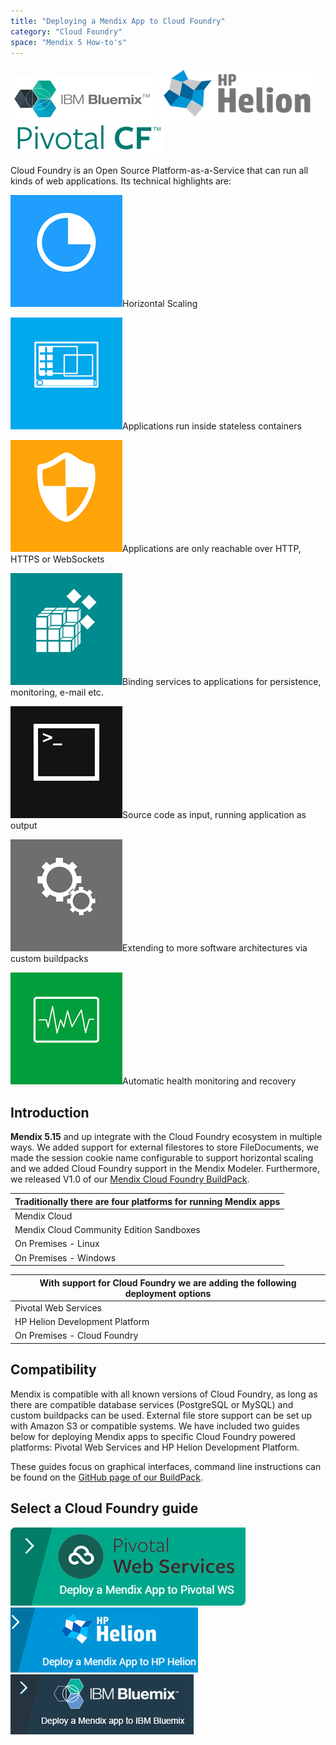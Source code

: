 ```yaml
---
title: "Deploying a Mendix App to Cloud Foundry"
category: "Cloud Foundry"
space: "Mendix 5 How-to's"
---
```


[![](attachments/18448647/19398951.png)](/howto6/deploy-a-mendix-app-to-ibm-bluemix)
[![](attachments/18448647/19398952.png)](deploying-a-mendix-app-to-hp-helion)
[![](attachments/18448647/19398954.png)](deploying-a-mendix-app-to-pivotal)

Cloud Foundry is an Open Source Platform-as-a-Service that can run all kinds of web applications. Its technical highlights are:

![](attachments/18448647/18580565.png)Horizontal Scaling

![](attachments/18448647/18580559.png)Applications run inside stateless containers

![](attachments/18448647/18580563.png)Applications are only reachable over HTTP, HTTPS or WebSockets

![](attachments/18448647/18580562.png)Binding services to applications for persistence, monitoring, e-mail etc.

![](attachments/18448647/18580564.png)Source code as input, running application as output

![](attachments/18448647/18580558.png)Extending to more software architectures via custom buildpacks

![](attachments/18448647/18580560.png)Automatic health monitoring and recovery



## Introduction

**Mendix 5.15** and up integrate with the Cloud Foundry ecosystem in multiple ways. We added support for external filestores to store FileDocuments, we made the session cookie name configurable to support horizontal scaling and we added Cloud Foundry support in the Mendix Modeler. Furthermore, we released V1.0 of our [Mendix Cloud Foundry BuildPack](https://github.com/mendix/cf-mendix-buildpack).

<table><thead><tr><th class="blueheader confluenceTh">Traditionally there are four platforms for running Mendix apps</th></tr></thead><tbody><tr><td class="confluenceTd">Mendix Cloud</td></tr><tr><td class="confluenceTd">Mendix Cloud Community Edition Sandboxes</td></tr><tr><td class="confluenceTd">On Premises - Linux</td></tr><tr><td colspan="1" class="confluenceTd">On Premises - Windows</td></tr></tbody></table><table><thead><tr><th class="blueheader confluenceTh">With support for Cloud Foundry we are adding the following deployment options</th></tr></thead><tbody><tr><td class="confluenceTd">Pivotal Web Services</td></tr><tr><td class="confluenceTd">HP Helion Development Platform</td></tr><tr><td class="confluenceTd">On Premises - Cloud Foundry</td></tr></tbody></table>

## Compatibility

Mendix is compatible with all known versions of Cloud Foundry, as long as there are compatible database services (PostgreSQL or MySQL) and custom buildpacks can be used. External file store support can be set up with Amazon S3 or compatible systems. We have included two guides below for deploying Mendix apps to specific Cloud Foundry powered platforms: Pivotal Web Services and HP Helion Development Platform.

These guides focus on graphical interfaces, command line instructions can be found on the [GitHub page of our BuildPack](https://github.com/mendix/cf-mendix-buildpack).

## Select a Cloud Foundry guide

[![](attachments/18448647/18580546.png)](deploying-a-mendix-app-to-pivotal)  [![](attachments/18448647/18580544.png)](deploying-a-mendix-app-to-hp-helion)  [![](attachments/18448647/19398955.png)](/howto6/deploy-a-mendix-app-to-ibm-bluemix)
